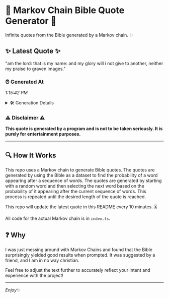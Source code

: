 # 📖 Markov Chain Bible Quote Generator 📖

Infinite quotes from the Bible generated by a Markov chain. ✨

## ✨ Latest Quote ✨
"am the lord: that is my name: and my glory will i not give to another, neither my praise to graven images."

### ⏰ Generated At
*1:15:42 PM*

<details>
    <summary>🛠️ Generation Details</summary>
    <p>
        <strong>🌱 Seed:</strong> am<br>
        <strong>🔄 Iterations:</strong> 21<br>
        <strong>📜 Context History:</strong><br>[ am ]: the<br>[ am, the ]: lord:<br>[ am, the, lord: ]: that<br>[ am, the, lord:, that ]: is<br>[ am, the, lord:, that, is ]: my<br>[ am, the, lord:, that, is, my ]: name:<br>[ the, lord:, that, is, my, name: ]: and<br>[ lord:, that, is, my, name:, and ]: my<br>[ that, is, my, name:, and, my ]: glory<br>[ is, my, name:, and, my, glory ]: will<br>[ my, name:, and, my, glory, will ]: i<br>[ name:, and, my, glory, will, i ]: not<br>[ and, my, glory, will, i, not ]: give<br>[ my, glory, will, i, not, give ]: to<br>[ glory, will, i, not, give, to ]: another,<br>[ will, i, not, give, to, another, ]: neither<br>[ i, not, give, to, another,, neither ]: my<br>[ not, give, to, another,, neither, my ]: praise<br>[ give, to, another,, neither, my, praise ]: to<br>[ to, another,, neither, my, praise, to ]: graven<br>[ another,, neither, my, praise, to, graven ]: images.<br>
    </p>
</details>

### ⚠️ Disclaimer ⚠️
**This quote is generated by a program and is not to be taken seriously. It is purely for entertainment purposes.**

---

## 🔍 How It Works

This repo uses a Markov chain to generate Bible quotes. The quotes are generated by using the Bible as a dataset to find the probability of a word appearing after a sequence of words. The quotes are generated by starting with a random word and then selecting the next word based on the probability of it appearing after the current sequence of words. This process is repeated until the desired length of the quote is reached.

This repo will update the latest quote in this README every 10 minutes. ⏳

All code for the actual Markov chain is in `index.ts`.

## ❓ Why

I was just messing around with Markov Chains and found that the Bible surprisingly yielded good results when prompted. 
It was suggested by a friend, and I am in no way christian.

Feel free to adjust the text further to accurately reflect your intent and experience with the project!

---

*Enjoy*✨
